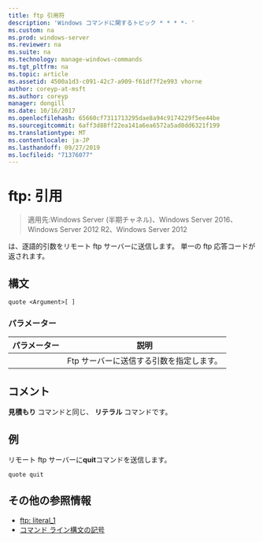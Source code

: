 ```yaml
---
title: ftp 引用符
description: 'Windows コマンドに関するトピック * * * *- '
ms.custom: na
ms.prod: windows-server
ms.reviewer: na
ms.suite: na
ms.technology: manage-windows-commands
ms.tgt_pltfrm: na
ms.topic: article
ms.assetid: 4500a1d3-c091-42c7-a909-f61df7f2e993 vhorne
author: coreyp-at-msft
ms.author: coreyp
manager: dongill
ms.date: 10/16/2017
ms.openlocfilehash: 65660cf7311713295dae8a94c9174229f5ee44be
ms.sourcegitcommit: 6aff3d88ff22ea141a6ea6572a5ad8dd6321f199
ms.translationtype: MT
ms.contentlocale: ja-JP
ms.lasthandoff: 09/27/2019
ms.locfileid: "71376077"
---
```

# <a name="ftp-quote"></a>ftp: 引用

>適用先:Windows Server (半期チャネル)、Windows Server 2016、Windows Server 2012 R2、Windows Server 2012

は、逐語的引数をリモート ftp サーバーに送信します。 単一の ftp 応答コードが返されます。   
## <a name="syntax"></a>構文  
```  
quote <Argument>[ ]  
```  
### <a name="parameters"></a>パラメーター  

| パラメーター  |                    説明                    |
|------------|---------------------------------------------------|
| <Argument> | Ftp サーバーに送信する引数を指定します。 |

## <a name="remarks"></a>コメント  
**見積もり** コマンドと同じ、 **リテラル** コマンドです。  
## <a name="BKMK_Examples"></a>例  
リモート ftp サーバーに**quit**コマンドを送信します。  
```  
quote quit  
```  
## <a name="additional-references"></a>その他の参照情報  
-   [ftp: literal_1](ftp-literal_1.md)  
-   [コマンド ライン構文の記号](command-line-syntax-key.md)  
